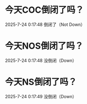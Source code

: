 # 今天COC倒闭了吗？

2025-7-24 0:17:48 倒闭了（Not Down）

# 今天NOS倒闭了吗？

2025-7-24 0:17:48 没倒闭（Down）

# 今天NS倒闭了吗？

2025-7-24 0:17:49 没倒闭（Down）

